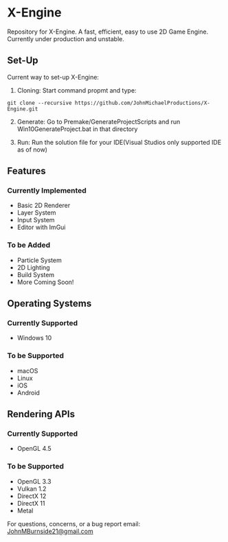 # X-Engine
Repository for X-Engine. A fast, efficient, easy to use 2D Game Engine. Currently under production and unstable.

## Set-Up
Current way to set-up X-Engine:

1. Cloning: Start command propmt and type:
```
git clone --recursive https://github.com/JohnMichaelProductions/X-Engine.git
```

2. Generate: Go to Premake/GenerateProjectScripts and run Win10GenerateProject.bat in that directory

3. Run: Run the solution file for your IDE(Visual Studios only supported IDE as of now)

## Features

### Currently Implemented

* Basic 2D Renderer
* Layer System
* Input System
* Editor with ImGui

### To be Added

+ Particle System
+ 2D Lighting
+ Build System
+ More Coming Soon!

## Operating Systems

### Currently Supported

* Windows 10

### To be Supported

+ macOS
+ Linux
+ iOS
+ Android

## Rendering APIs

### Currently Supported

* OpenGL 4.5

### To be Supported

+ OpenGL 3.3
+ Vulkan 1.2
+ DirectX 12
+ DirectX 11
+ Metal

For questions, concerns, or a bug report email: JohnMBurnside21@gmail.com

